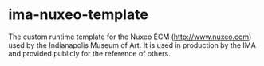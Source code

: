 ima-nuxeo-template
==================

The custom runtime template for the Nuxeo ECM (http://www.nuxeo.com) used by the Indianapolis Museum of Art. It is used in production by the IMA and provided publicly for the reference of others.